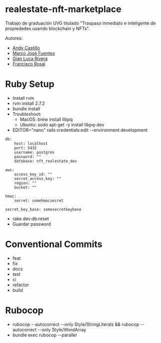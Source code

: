 # realestate-nft-marketplace

Trabajo de graduación UVG titulado "Traspaso inmediato e inteligente de propiedades usando blockchain y NFTs".

Autores:
- [Andy Castillo](https://github.com/Andy5am)
- [Marco José Fuentes](https://github.com/marcofuentes05)
- [Gian Luca Rivera](https://github.com/LucaBia)
- [Francisco Rosal](https://github.com/FR98)


# Ruby Setup

- Install rvm
- rvm install 2.7.2
- bundle install
- Troubleshoot:
  - MacOS: brew install libpq
  - Ubuntu: sudo apt-get -y install libpq-dev
- EDITOR="nano" rails credentials:edit --environment development
```
db:
    host: localhost
    port: 5432
    username: postgres
    password: ""
    database: nft_realestate_dev

aws:
    access_key_id: ""
    secret_access_key: ""
    region: ""
    bucket: ""

hmac:
    secret: somehmacsecret

secret_key_base: somesecretkeybase
```
- rake dev:db:reset
- Guardar password


# Conventional Commits
- feat
- fix
- docs
- test
- ci
- refactor
- build


# Rubocop
- rubocop --autocorrect --only Style/StringLiterals && rubocop --autocorrect --only Style/WordArray
- bundle exec rubocop --parallel
